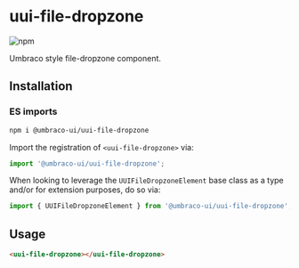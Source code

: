 # uui-file-dropzone

![npm](https://img.shields.io/npm/v/@umbraco-ui/uui-file-dropzone?logoColor=%231B264F)

Umbraco style file-dropzone component.

## Installation

### ES imports

```zsh
npm i @umbraco-ui/uui-file-dropzone
```

Import the registration of `<uui-file-dropzone>` via:

```javascript
import '@umbraco-ui/uui-file-dropzone';
```

When looking to leverage the `UUIFileDropzoneElement` base class as a type and/or for extension purposes, do so via:

```javascript
import { UUIFileDropzoneElement } from '@umbraco-ui/uui-file-dropzone';
```

## Usage

```html
<uui-file-dropzone></uui-file-dropzone>
```
